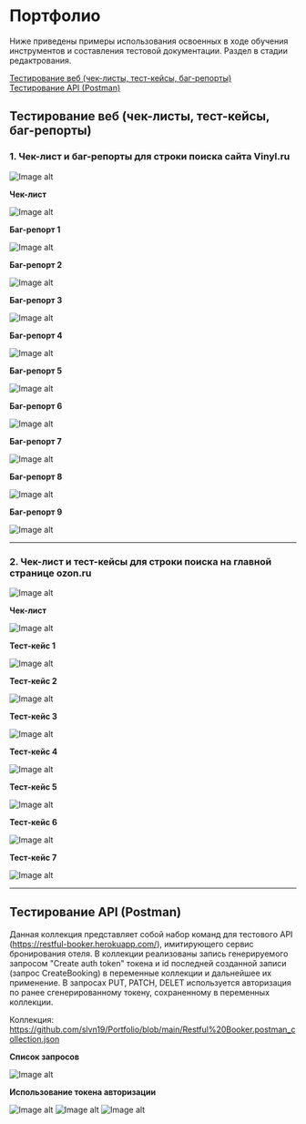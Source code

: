 # <a name="up" />Портфолио 

Ниже приведены примеры использования освоенных в ходе обучения инструментов и составления тестовой документации.
Раздел в стадии редактрования.

[Тестирование веб (чек-листы, тест-кейсы, баг-репорты)](#test-design)<br>
[Тестирование API (Postman)](#api-testing)<br>

## <a name="test-design" /> Тестирование веб (чек-листы, тест-кейсы, баг-репорты)

### 1. Чек-лист и баг-репорты для строки поиска сайта Vinyl.ru 

![Image alt](https://github.com/slvn19/Portfolio/blob/main/pv_vinyl.ru.jpg)

**Чек-лист**

![Image alt](https://github.com/slvn19/Portfolio/blob/main/cl_vinyl.ru.jpg)

**Баг-репорт 1**

![Image alt](https://github.com/slvn19/Portfolio/blob/main/br1_vinyl.ru.jpg)

**Баг-репорт 2**

![Image alt](https://github.com/slvn19/Portfolio/blob/main/br2_vinyl.ru.jpg)

**Баг-репорт 3**

![Image alt](https://github.com/slvn19/Portfolio/blob/main/br3_vinyl.ru.jpg)

**Баг-репорт 4**

![Image alt](https://github.com/slvn19/Portfolio/blob/main/br4_vinyl.ru.jpg)

**Баг-репорт 5**

![Image alt](https://github.com/slvn19/Portfolio/blob/main/br5_vinyl.ru.jpg)

**Баг-репорт 6**

![Image alt](https://github.com/slvn19/Portfolio/blob/main/br6_vinyl.ru.jpg)

**Баг-репорт 7**

![Image alt](https://github.com/slvn19/Portfolio/blob/main/br7_vinyl.ru.jpg)

**Баг-репорт 8**

![Image alt](https://github.com/slvn19/Portfolio/blob/main/br8_vinyl.ru.jpg)

**Баг-репорт 9**

![Image alt](https://github.com/slvn19/Portfolio/blob/main/br9_vinyl.ru.jpg)

---

### 2. Чек-лист и тест-кейсы для строки поиска на главной странице ozon.ru

![Image alt](https://github.com/slvn19/Portfolio/blob/main/pv_ozon.ru.jpg)

**Чек-лист**

![Image alt](https://github.com/slvn19/Portfolio/blob/main/cl_ozon.ru.jpg)

**Тест-кейс 1**

![Image alt](https://github.com/slvn19/Portfolio/blob/main/tc1_ozon.ru.jpg)

**Тест-кейс 2**

![Image alt](https://github.com/slvn19/Portfolio/blob/main/tc2_ozon.ru.jpg)

**Тест-кейс 3**

![Image alt](https://github.com/slvn19/Portfolio/blob/main/tc3_ozon.ru.jpg)

**Тест-кейс 4**

![Image alt](https://github.com/slvn19/Portfolio/blob/main/tc4_ozon.ru.jpg)

**Тест-кейс 5**

![Image alt](https://github.com/slvn19/Portfolio/blob/main/tc5_ozon.ru.jpg)

**Тест-кейс 6**

![Image alt](https://github.com/slvn19/Portfolio/blob/main/tc6_ozon.ru.jpg)

**Тест-кейс 7**

![Image alt](https://github.com/slvn19/Portfolio/blob/main/tc7_ozon.ru.jpg)

---

## <a name="api-testing" /> Тестирование API (Postman)

Данная коллекция представляет собой набор команд для тестового API (https://restful-booker.herokuapp.com/), имитирующего сервис бронирования отеля. В коллекции реализованы запись генерируемого запросом "Create auth token" токена и id последней созданной записи (запрос CreateBooking) в переменные коллекции и дальнейшее их применение. В запросах PUT, PATCH, DELET используется авторизация по ранее сгенерированному токену, сохраненному в переменных коллекции.

Коллекция: https://github.com/slvn19/Portfolio/blob/main/Restful%20Booker.postman_collection.json

**Список запросов**

![Image alt](https://github.com/slvn19/Portfolio/blob/main/pm1.jpg)

**Использование токена авторизации**

![Image alt](https://github.com/slvn19/Portfolio/blob/main/pm2.jpg)
![Image alt](https://github.com/slvn19/Portfolio/blob/main/pm3.jpg)
![Image alt](https://github.com/slvn19/Portfolio/blob/main/pm4.jpg)
